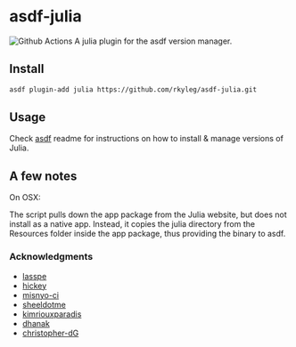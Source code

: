 # asdf-julia
![Github Actions](https://github.com/rkyleg/asdf-julia/workflows/CI/badge.svg)
A julia plugin for the asdf version manager.

## Install

```bash
asdf plugin-add julia https://github.com/rkyleg/asdf-julia.git
```

## Usage

Check [asdf](ashttps://github.com/asdf-vm/asdfdf) readme for instructions on how to install & manage versions of Julia.

## A few notes

On OSX:

The script pulls down the app package from the Julia website, but does not install
as a native app. Instead, it copies the julia directory from the Resources folder
inside the app package, thus providing the binary to asdf.

### Acknowledgments
- [lasspe](https://github.com/lassepe)
- [hickey](https://github.com/hickey)
- [misnyo-ci](https://github.com/misnyo-ci)
- [sheeldotme](https://github.com/sheeldotme)
- [kimriouxparadis](https://github.com/kimriouxparadis)
- [dhanak](https://github.com/dhanak)
- [christopher-dG](https://github.com/christopher-dG)
